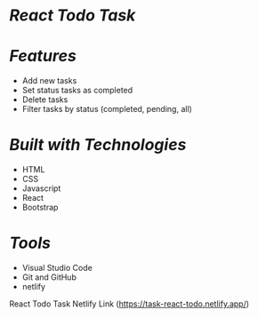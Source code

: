 # **_React Todo Task_**

# **_Features_**

+ Add new tasks
+ Set status tasks as completed
+ Delete tasks
+ Filter tasks by status (completed, pending, all)

# **_Built with Technologies_**

+ HTML
+ CSS
+ Javascript
+ React
+ Bootstrap

# **_Tools_**

+ Visual Studio Code
+ Git and GitHub
+ netlify

React Todo Task Netlify Link (https://task-react-todo.netlify.app/)